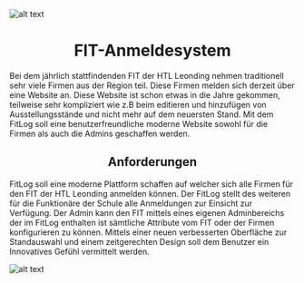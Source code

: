 
![alt text](https://www.htl-leonding.at/uploads/pics/HTL_Logo__klein.JPG)
<h1 align="center"> FIT-Anmeldesystem </h1>

Bei dem jährlich stattfindenden FIT der HTL Leonding nehmen traditionell sehr viele Firmen aus der Region teil. Diese Firmen melden sich derzeit über eine Website an. Diese Website ist schon etwas in die Jahre gekommen, teilweise sehr kompliziert wie z.B beim editieren und hinzufügen von Ausstellungsstände und nicht mehr auf dem neuersten Stand. Mit dem FitLog soll eine benutzerfreundliche moderne Website sowohl für die Firmen als auch die Admins geschaffen werden.

<h2 align="center"> Anforderungen </h2>
FitLog soll eine moderne Plattform schaffen auf welcher sich alle Firmen für den FIT der HTL Leonding anmelden können. Der FitLog stellt des weiteren für die Funktionäre der Schule alle Anmeldungen zur Einsicht zur Verfügung. Der Admin kann den FIT mittels eines eigenen Adminbereichs der im FitLog enthalten ist sämtliche Attribute vom FIT oder der Firmen konfigurieren zu können. Mittels einer neuen verbesserten Oberfläche zur Standauswahl und einem zeitgerechten Design soll dem Benutzer ein Innovatives Gefühl vermittelt werden.

![alt text]()


